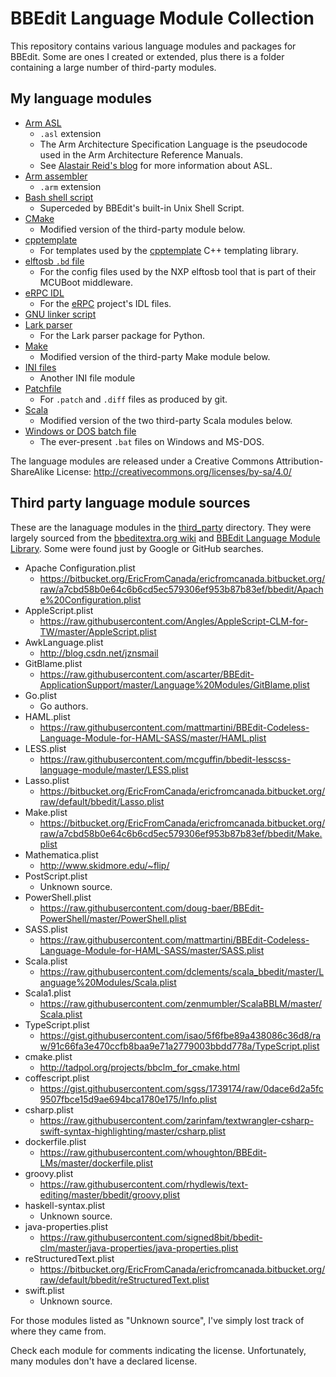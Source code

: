 BBEdit Language Module Collection
====

This repository contains various language modules and packages for BBEdit. Some are ones I created or
extended, plus there is a folder containing a large number of third-party modules.



My language modules
-------------------

- [Arm ASL](ArmASL.plist)
    - `.asl` extension
    - The Arm Architecture Specification Language is the pseudocode used in the Arm Architecture Reference Manuals.
    - See [Alastair Reid's blog](https://alastairreid.github.io) for more information about ASL.
- [Arm assembler](ARMAssemblerCLM.plist)
    - `.arm` extension
- [Bash shell script](BashShellScriptCLM.plist)
    - Superceded by BBEdit's built-in Unix Shell Script.
- [CMake](cmake.plist)
    - Modified version of the third-party module below.
- [cpptemplate](cpptemplate.plist)
    - For templates used by the [cpptemplate](https://github.com/flit/cpptemplate) C++ templating library.
- [elftosb `.bd` file](ElftosbBDFileCLM.plist)
    - For the config files used by the NXP elftosb tool that is part of their MCUBoot middleware.
- [eRPC IDL](eRPC_IDL_CLM.plist)
    - For the [eRPC](https://github.com/embeddedrpc/erpc) project's IDL files.
- [GNU linker script](GnuLinkerScriptCLM.plist)
- [Lark parser](LarkParserCLM.plist)
    - For the Lark parser package for Python.
- [Make](Make.plist)
    - Modified version of the third-party Make module below.
- [INI files](MyINIFileCLM.plist)
    - Another INI file module
- [Patchfile](PathfileCLM.plist)
    - For `.patch` and `.diff` files as produced by git.
- [Scala](Scala.plist)
    - Modified version of the two third-party Scala modules below.
- [Windows or DOS batch file](WindowsBatchFile.plist)
    - The ever-present `.bat` files on Windows and MS-DOS.

The language modules are released under a Creative Commons Attribution-ShareAlike License:
<http://creativecommons.org/licenses/by-sa/4.0/>


Third party language module sources
-----------------------------------

These are the lanaguage modules in the [third_party](third_party) directory. They were largely
sourced from the [bbeditextra.org
wiki](http://bbeditextras.org/wiki/index.php?title=Codeless_Language_Modules) and [BBEdit Language
Module Library](http://www.barebones.com/support/bbedit/plugin_library.html). Some were found just
by Google or GitHub searches.

- Apache Configuration.plist
    - https://bitbucket.org/EricFromCanada/ericfromcanada.bitbucket.org/raw/a7cbd58b0e64c6b6cd5ec579306ef953b87b83ef/bbedit/Apache%20Configuration.plist
- AppleScript.plist
    - https://raw.githubusercontent.com/Angles/AppleScript-CLM-for-TW/master/AppleScript.plist
- AwkLanguage.plist
    - http://blog.csdn.net/jznsmail
- GitBlame.plist
    - https://raw.githubusercontent.com/ascarter/BBEdit-ApplicationSupport/master/Language%20Modules/GitBlame.plist
- Go.plist
    - Go authors.
- HAML.plist
    - https://raw.githubusercontent.com/mattmartini/BBEdit-Codeless-Language-Module-for-HAML-SASS/master/HAML.plist
- LESS.plist
    - https://raw.githubusercontent.com/mcguffin/bbedit-lesscss-language-module/master/LESS.plist
- Lasso.plist
    - https://bitbucket.org/EricFromCanada/ericfromcanada.bitbucket.org/raw/default/bbedit/Lasso.plist
- Make.plist
    - https://bitbucket.org/EricFromCanada/ericfromcanada.bitbucket.org/raw/a7cbd58b0e64c6b6cd5ec579306ef953b87b83ef/bbedit/Make.plist
- Mathematica.plist
    - http://www.skidmore.edu/~flip/
- PostScript.plist
    - Unknown source.
- PowerShell.plist
    - https://raw.githubusercontent.com/doug-baer/BBEdit-PowerShell/master/PowerShell.plist
- SASS.plist
    - https://raw.githubusercontent.com/mattmartini/BBEdit-Codeless-Language-Module-for-HAML-SASS/master/SASS.plist
- Scala.plist
    - https://raw.githubusercontent.com/dclements/scala_bbedit/master/Language%20Modules/Scala.plist
- Scala1.plist
    - https://raw.githubusercontent.com/zenmumbler/ScalaBBLM/master/Scala.plist
- TypeScript.plist
    - https://gist.githubusercontent.com/isao/5f6fbe89a438086c36d8/raw/91c66fa3e470ccfb8baa9e71a2779003bbdd778a/TypeScript.plist
- cmake.plist
    - http://tadpol.org/projects/bbclm_for_cmake.html
- coffescript.plist
    - https://gist.githubusercontent.com/sgss/1739174/raw/0dace6d2a5fc9507fbce15d9ae694bca1780e175/Info.plist
- csharp.plist
    - https://raw.githubusercontent.com/zarinfam/textwrangler-csharp-swift-syntax-highlighting/master/csharp.plist
- dockerfile.plist
    - https://raw.githubusercontent.com/whoughton/BBEdit-LMs/master/dockerfile.plist
- groovy.plist
    - https://raw.githubusercontent.com/rhydlewis/text-editing/master/bbedit/groovy.plist
- haskell-syntax.plist
    - Unknown source.
- java-properties.plist
    - https://raw.githubusercontent.com/signed8bit/bbedit-clm/master/java-properties/java-properties.plist
- reStructuredText.plist
    - https://bitbucket.org/EricFromCanada/ericfromcanada.bitbucket.org/raw/default/bbedit/reStructuredText.plist
- swift.plist
    - Unknown source.

For those modules listed as "Unknown source", I've simply lost track of where they came from.

Check each module for comments indicating the license. Unfortunately, many modules don't have a declared
license.
